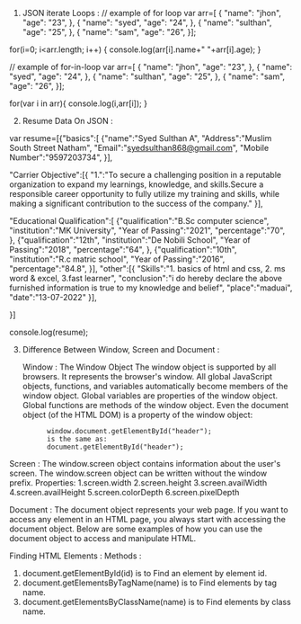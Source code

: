 1. JSON iterate Loops :
// example of for loop
var arr=[
    {
     "name": "jhon",
     "age": "23",
    },
    {
     "name": "syed",
     "age": "24",
    },
    {
     "name": "sulthan",
     "age": "25",
    },
    {
     "name": "sam",
     "age": "26",
     }];

for(i=0; i<arr.length; i++)
{
    console.log(arr[i].name+" "+arr[i].age);
}

// example of for-in-loop
var arr=[
    {
     "name": "jhon",
     "age": "23",
    },
    {
     "name": "syed",
     "age": "24",
    },
    {
     "name": "sulthan",
     "age": "25",
    },
    {
     "name": "sam",
     "age": "26",
     }];


for(var i in arr){
    console.log(i,arr[i]);
    }


2. Resume Data On JSON :

var resume=[{"basics":[
            {"name":"Syed Sulthan A", 
             "Address":"Muslim South Street Natham",
             "Email":"syedsulthan868@gmail.com",
             "Mobile Number":"9597203734",
            }],
            
  "Carrier Objective":[{ "1.":"To secure a challenging position in a reputable organization to expand my learnings, knowledge, and skills.Secure a responsible        career opportunity to fully utilize my training and skills, while making a significant contribution to the success of the company." }],         
            
  "Educational Qualification":[
                                {"qualification":"B.Sc computer science",
                                 "institution":"MK University",
                                 "Year of Passing":"2021",
                                 "percentage":"70",        
                                },
                                {"qualification":"12th",
                                 "institution":"De Nobili School",
                                 "Year of Passing":"2018",
                                 "percentage":"64",
                                },
                                {"qualification":"10th",
                                 "institution":"R.c matric school",
                                 "Year of Passing":"2016",
                                 "percentage":"84.8",
                                 }],
            "other":[{
             "Skills":"1. basics of html and css, 2. ms word & excel, 3.fast learner",
             "conclusion":"i do hereby declare the above furnished information is true to my knowledge and belief",
             "place":"maduai",
             "date":"13-07-2022"
                   }],
            
   }]
        
console.log(resume);

3. Difference Between Window, Screen and Document :

   Window : The Window Object
             The window object is supported by all browsers. It represents the browser's window.
             All global JavaScript objects, functions, and variables automatically become members of the window object.
             Global variables are properties of the window object.
             Global functions are methods of the window object.
             Even the document object (of the HTML DOM) is a property of the window object:
             
             window.document.getElementById("header");
             is the same as:
             document.getElementById("header");

  Screen : The window.screen object contains information about the user's screen.
             The window.screen object can be written without the window prefix.
             Properties:
               1.screen.width
               2.screen.height
               3.screen.availWidth
               4.screen.availHeight
               5.screen.colorDepth
               6.screen.pixelDepth 
  
  Document : The document object represents your web page.
              If you want to access any element in an HTML page, you always start with accessing the document object.
              Below are some examples of how you can use the document object to access and manipulate HTML.
        
  Finding HTML Elements :
  Methods :
   1. document.getElementById(id)	is to Find an element by element id.
   2. document.getElementsByTagName(name)	is to Find elements by tag name.
   3. document.getElementsByClassName(name) is to	Find elements by class name.

  
  
  
  
  
   
